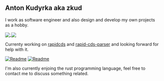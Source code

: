 ## Anton Kudyrka aka zkud

I work as software engineer and also design and develop my own projects as a hobby.

<a href="https://github.com/anuraghazra/github-readme-stats">
  <img align="center" src="https://github-readme-stats.vercel.app/api?username=zkud&count_private=true&show_icons=true&theme=dark" />
</a>
<a href="https://github.com/anuraghazra/github-readme-stats">
  <img align="center" src="https://github-readme-stats.vercel.app/api/top-langs/?username=zkud&show_icons=true&theme=dark&layout=compact&langs_count=10" />
</a>

Currenty working on [rapidcds](https://github.com/rapid-d9t/rapidcds) and [rapid-cds-parser](https://github.com/rapid-d9t/rapid-cds-parser) and looking forward for help with it.

[![Readme](https://github-readme-stats.vercel.app/api/pin/?username=rapid-d9t&repo=rapidcds&theme=dark)](https://github.com/rapid-d9t/rapidcds)
[![Readme](https://github-readme-stats.vercel.app/api/pin/?username=rapid-d9t&repo=rapid-cds-parser&theme=dark)](https://github.com/rapid-d9t/rapid-cds-parser)

I'm also currently enjoing the rust programming language, feel free to contact me to discuss something related.
